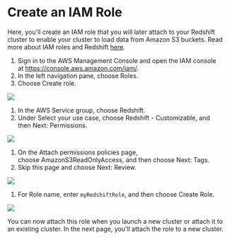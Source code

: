Create an IAM Role
==================

Here, you'll create an IAM role that you will later attach to your Redshift cluster to enable your cluster to load data from Amazon S3 buckets. Read more about IAM roles and Redshift [here](https://docs.aws.amazon.com/redshift/latest/gsg/rs-gsg-create-an-iam-role.html).

1.  Sign in to the AWS Management Console and open the IAM console at <https://console.aws.amazon.com/iam/>.
2.  In the left navigation pane, choose Roles.
3.  Choose Create role.

![](https://video.udacity-data.com/topher/2019/February/5c6c41ab_create-role-button/create-role-button.png)

1.  In the AWS Service group, choose Redshift.
2.  Under Select your use case, choose Redshift - Customizable, and then Next: Permissions.

![](https://video.udacity-data.com/topher/2019/February/5c6c41c9_redshift-customizable/redshift-customizable.png)

1.  On the Attach permissions policies page, choose AmazonS3ReadOnlyAccess, and then choose Next: Tags.
2.  Skip this page and choose Next: Review.

![](https://video.udacity-data.com/topher/2019/February/5c6c41e2_s3policy/s3policy.png)

1.  For Role name, enter `myRedshiftRole`, and then choose Create Role.

![](https://video.udacity-data.com/topher/2019/February/5c6c41fb_name-redshift-role/name-redshift-role.png)

You can now attach this role when you launch a new cluster or attach it to an existing cluster. In the next page, you'll attach the role to a new cluster.